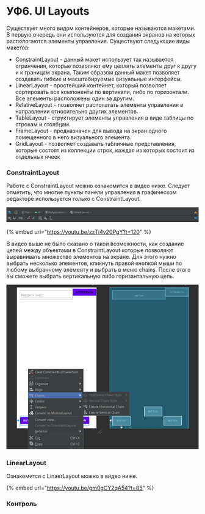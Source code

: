 # УФ6. UI Layouts

Существует много видом контейнеров, которые называются макетами. В первую очередь они используются для создания экранов на которых распологаются элементы управления. Существуют следующие виды макетов:

* ConstraintLayout - данный макет использует так называется огринчения, которые позволяют ему цеплять элементы друг к другу и к границам экрана. Таким образом данный макет позволяет создавать гибкие и масштабируемые визуальные интерфейсы.
* LinearLayout - простейший контейнет, который позволяет сортировать все компоненты по вертикали, либо по горизонтали. Все элементы расположены один за другим.
* RelativeLayout - позволяет располагать элементы управления в направлении относительно других элементов.
* TableLayout - структирует элементы управления в виде таблицы по строкам и столбцам.
* FrameLayout - предназначен для вывода на экран одного помещенного в него визуального элемента.
* GridLayout - позволяет создавать табличные представления, которые состоят из коллекции строк, каждая из которых состоит из отдельных ячеек

### ConstraintLayout

Работе с ConstraintLayout можно ознакомится в видео ниже. Следует отметить, что многие пункты панели управления в графическом редакторе используется только с ConstraintLayout.

![&#x420;&#x438;&#x441;. 1. &#x41F;&#x430;&#x43D;&#x435;&#x43B;&#x44C; &#x443;&#x43F;&#x440;&#x430;&#x432;&#x43B;&#x435;&#x43D;&#x438;&#x44F; &#x433;&#x440;&#x430;&#x444;&#x438;&#x447;&#x435;&#x441;&#x43A;&#x43E;&#x433;&#x43E; &#x440;&#x435;&#x434;&#x430;&#x43A;&#x442;&#x43E;&#x440;&#x430;](../../.gitbook/assets/image%20%2823%29.png)

{% embed url="https://youtu.be/zzTi4v20PgY?t=120" %}

В видео выше не было сказано о такой возможности, как создание цепей между объектами в ConstraintLayout которые позволяют выравнивать множество элементов на экране. Для этого нужно выбрать несколько элементов, кликнуть правой кнопкой мыши по любому выбранному элементу и выбрать в меню chains. После этого вы сможете выбрать вертикальную либо горизантальную цепь.

![&#x420;&#x438;&#x441;. 1. &#x421;&#x43E;&#x437;&#x434;&#x430;&#x43D;&#x438;&#x435; &#x446;&#x435;&#x43F;&#x438; &#x43C;&#x435;&#x436;&#x434;&#x443; &#x44D;&#x43B;&#x435;&#x43C;&#x435;&#x43D;&#x442;&#x430;&#x43C;&#x438;.](../../.gitbook/assets/image%20%2826%29.png)

### LinearLayout

Ознакомится с LinaerLayout можно в видео ниже.

{% embed url="https://youtu.be/gm0gCY2qA54?t=85" %}





### Контроль



